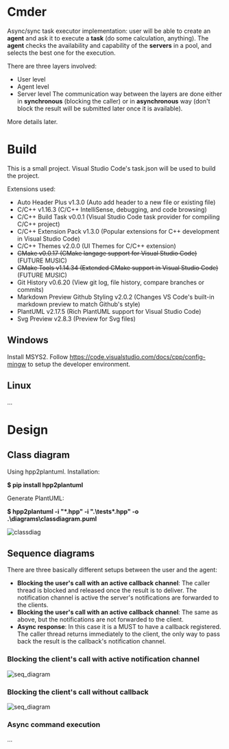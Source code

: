 # Cmder

Async/sync task executor implementation: user will be able to create an **agent** and ask it to execute a **task** (do some calculation, anything). The **agent** checks the availability and capability of the **servers** in a pool, and selects the best one for the execution.

There are three layers involved:
* User level
* Agent level
* Server level
The communication way between the layers are done either in **synchronous** (blocking the caller) or in **asynchronous** way (don't block the result will be submitted later once it is available).

More details later.

# Build
This is a small project. Visual Studio Code's task.json will be used to build the project.

Extensions used:
- Auto Header Plus v1.3.0 (Auto add header to a new file or existing file)
- C/C++ v1.16.3 (C/C++ IntelliSense, debugging, and code browsing)
- C/C++ Build Task v0.0.1 (Visual Studio Code task provider for compiling C/C++ project)
- C/C++ Extension Pack v1.3.0 (Popular extensions for C++ development in Visual Studio Code)
- C/C++ Themes v2.0.0 (UI Themes for C/C++ extension)
- ~~CMake v0.0.17 (CMake langage support for Visual Studio Code)~~ (FUTURE MUSIC)
- ~~CMake Tools v1.14.34 (Extended CMake support in Visual Studio Code)~~  (FUTURE MUSIC)
- Git History v0.6.20 (View git log, file history, compare branches or commits)
- Markdown Preview Github Styling v2.0.2 (Changes VS Code's built-in markdown preview to match Github's style)
- PlantUML v2.17.5 (Rich PlantUML support for Visual Studio Code)
- Svg Preview v2.8.3 (Preview for Svg files)


## Windows
Install MSYS2. Follow https://code.visualstudio.com/docs/cpp/config-mingw to setup the developer environment.

## Linux
...

# Design

## Class diagram

Using hpp2plantuml. Installation:

**$ pip install hpp2plantuml**

Generate PlantUML:

**$ hpp2plantuml -i "*.hpp" -i ".\tests\*.hpp" -o .\diagrams\classdiagram.puml**



![classdiag](diagrams/classdiagram.svg "Class diagram")

## Sequence diagrams

There are three basically different setups between the user and the agent:
* **Blocking the user's call with an active callback channel**: The caller thread is blocked and released once the result is to deliver. The notification channel is active the server's notifications are forwarded to the clients.
* **Blocking the user's call with an active callback channel**: The same as above, but the notifications are not forwarded to the client.
* **Async response**: In this case it is a MUST to have a callback registered. The caller thread returns immediately to the client, the only way to pass back the result is the callback's notification channel.

### Blocking the client's call with active notification channel
![seq_diagram](diagrams/seq_user_agent_blocking_with_callback.svg "Blocking call")

### Blocking the client's call without callback
![seq_diagram](diagrams/seq_user_agent_blocking_no_callback.svg "Blocking call no callback")

### Async command execution
...